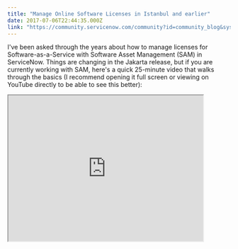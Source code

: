 ```yaml
---
title: "Manage Online Software Licenses in Istanbul and earlier"
date: 2017-07-06T22:44:35.000Z
link: "https://community.servicenow.com/community?id=community_blog&sys_id=94edaae9dbd0dbc01dcaf3231f9619a3"
---
```

<p>I've been asked through the years about how to manage licenses for Software-as-a-Service with Software Asset Management (SAM) in ServiceNow. Things are changing in the Jakarta release, but if you are currently working with SAM, here's a quick 25-minute video that walks through the basics (I recommend opening it full screen or viewing on YouTube directly to be able to see this better):</p><p></p><p><iframe src="https://youtube.com/embed/AAka0avvioc" width="440" height="330"/></p><p></p><p>Quick bullets of what is covered:</p><ul><li>Use the <strong>Software Usage [cmdb_sam_sw_usage]</strong> table to track usage</li><li>The data to populate this table comes from the online software's management console</li><li>Import the data</li><li>Create the <strong>Software Model</strong> and <strong>Software Counter</strong> from the newly created <strong>Discovery Model</strong></li><li>Set the <strong>License type</strong> to something based on the Software Usage table</li><li>Add <strong>Software Licenses</strong></li><li><strong>Count licenses</strong> to determine compliance</li><li>Use the <strong>Last scanned date</strong> as a filter on the counter if you pay on some timed basis based on usage</li><li>Publish the Software Model to the catalog to make it available for end users to select</li></ul>